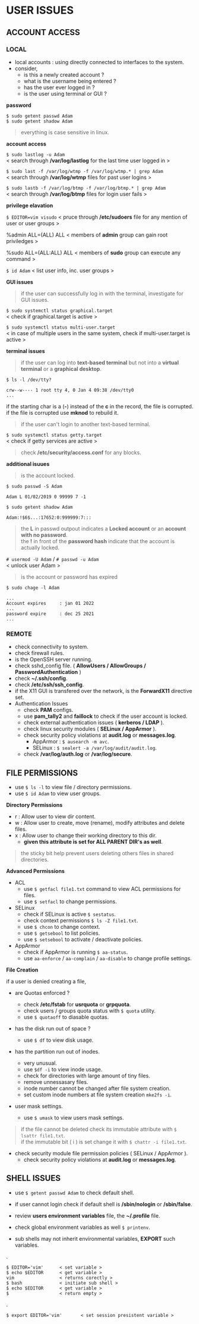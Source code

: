 # USER ISSUES

## ACCOUNT ACCESS

### LOCAL

- local accounts : using directly connected to interfaces to the system.
- consider,
    + is this a newly created account ?
    + what is the username being entered ?
    + has the user ever logged in ?
    + is the user using terminal or GUI ?


**password**

`$ sudo getent passwd Adam`\
`$ sudo getent shadow Adam`

> everything is case sensitive in linux.

**account access**

`$ sudo lastlog -u Adam`\
< search through **/var/log/lastlog** for the last time user logged in >

`$ sudo last -f /var/log/wtmp -f /var/log/wtmp.* | grep Adam`\
< search through **/var/log/wtmp** files for past user logins >

`$ sudo lastb -f /var/log/btmp -f /var/log/btmp.* | grep Adam`\
< search through **/var/log/btmp** files for login user fails >

**privilege elavation**

`$ EDITOR=vim visudo`
< pruce through **/etc/sudoers** file for any mention of user or user groups >

%admin ALL=(ALL) ALL
< members of **admin** group can gain root priviledges >

%sudo ALL=(ALL:ALL) ALL
< members of **sudo** group can execute any command >

`$ id Adam`
< list user info, inc. user groups >

**GUI issues**

> if the user can successfully log in with the terminal, investigate for GUI issues.

`$ sudo systemctl status graphical.target`\
< check if graphical.target is active >

`$ sudo systemctl status multi-user.target`\
< in case of multiple users in the same system, check if multi-user.target is active >

**terminal issues**

> if the user can log into **text-based terminal** but not into a **virtual terminal** or  a **graphical desktop**. 

`$ ls -l /dev/tty?`

    crw--w---- 1 root tty 4, 0 Jan 4 09:38 /dev/tty0
    ...

if the starting char is a (**-**) instead of the **c** in the record, the file is corrupted.\
if the file is corrupted use **mknod** to rebuild it.

> if the user can't login to another text-based terminal.

`$ sudo systemctl status getty.target`\
< check if getty services are active >

> check **/etc/security/access.conf** for any blocks.

**additional isuues**

> is the account locked.

`$ sudo passwd -S Adam`

    Adam L 01/02/2019 0 99999 7 -1

`$ sudo getent shadow Adam`

    Adam:!$6$...:17652:0:999999:7:::

> the **L** in passwd outpout indicates a **Locked account** or an **account with no password**.\
> the **!** in front of the **password hash** indicate that the account is actually locked.

`# usermod -U Adam` / `# passwd -u Adam`\
< unlock user Adam >

> is the account or password has expired

`$ sudo chage -l Adam`

    ...
    Account expires     : jan 01 2022
    ...
    password expire     : dec 25 2021
    ...

### REMOTE

- check connectivity to system.
- check firewall rules.
- is the OpenSSH server running.
- check sshd_config file. ( **AllowUsers / AllowGroups / PasswordAuthentication** )
- check **~/.ssh/config**.
- check **/etc/ssh/ssh_config**.
- if the X11 GUI is transfered over the network, is the **ForwardX11** directive set.
- Authentication Issues
    + check **PAM** configs.
    + use **pam_tally2** and **faillock** to check if the user account is locked.
    + check external authentication issues ( **kerberos / LDAP** ).
    + check linux security modules ( **SELinux / AppArmor** ).
    + check security policy violations at **audit.log** or **messages.log**.
        * AppArmor : `$ ausearch -m avc`.
        * SELinux : `$ sealert -a /var/log/audit/audit.log`.
    + check **/var/log/auth.log** or **/var/log/secure**.

## FILE PERMISSIONS

- use `$ ls -l` to view file / directory permissions.
- use `$ id Adam` to view user groups.

**Directory Permissions**

- r : Allow user to view dir content.
- w : Allow user to create, move (rename), modify attributes and delete files.
- x : Allow user to change their working directory to this dir.
    + **given this attribute is set for ALL PARENT DIR's as well**.

> the sticky bit help prevent users deleting others files in shared directories.


**Advanced Permissions**

- ACL
    + use `$ getfacl file1.txt` command to view ACL permissions for files.
    + use `$ setfacl` to change permissions.
- SELinux
    + check if SELinux is active `$ sestatus`.
    + check context permissions `$ ls -Z file1.txt`.
    + use `$ chcon` to change context.
    + use `$ getsebool` to list policies.
    + use `$ setsebool` to activate / deactivate policies.
- AppArmor
    + check if AppArmor is running `$ aa-status`.
    + use `aa-enforce` / `aa-complain` / `aa-disable` to change profile settings.

**File Creation**

if a user is denied creating a file,

- are Quotas enforced ?
    + check **/etc/fstab** for **usrquota** or **grpquota**.
    + check users / groups quota status with `$ quota` utility.
    + use `$ quotaoff` to diasable quotas.

- has the disk run out of space ?
    + use `$ df` to view disk usage.

- has the partition run out of inodes.
    + very unusual.
    + use `$df -i` to view inode usage.
    + check for directories with large amount of tiny files.
    + remove unnessasary files.
    + inode number cannot be changed after file system creation.
    + set custom inode numbers at file system creation `mke2fs -i`.

- user mask settings.
    + use `$ umask` to view users mask settings.

> if the file cannot be deleted check its immutable attribute with `$ lsattr file1.txt`.\
> if the immutable bit ( i ) is set change it with `$ chattr -i file1.txt`.

- check security module file permission policies ( SELinux / AppArmor ).
    + check security policy violations at **audit.log** or **messages.log**.

## SHELL ISSUES

- use `$ getent passwd Adam` to check default shell.

- if user cannot login check if default shell is **/sbin/nologin** or **/sbin/false**.

- review **users environment variables** file, the **~/.profile** file.

- check global environment variables as well `$ printenv`.

- sub shells may not inherit environmental variables, **EXPORT** such variables.

.

    $ EDITOR='vim'      < set variable >
    $ echo $EDITOR      < get variable >
    vim                 < returns corectly >
    $ bash              < initiate sub shell >
    $ echo $EDITOR      < get variable >
    $                   < return empty >

.

    $ export EDITOR='vim'       < set session presistent variable >
